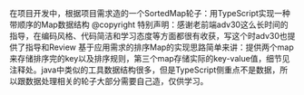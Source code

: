 在项目开发中，根据项目需求造的一个SortedMap轮子：用TypeScript实现一种带顺序的Map数据结构
@copyright 特别声明：感谢老前端adv30这么长时间的指导，在编码风格、代码简洁和学习态度等方面都很有收获，写这个时adv30也提供了指导和Review
基于应用需求的排序Map的实现思路简单来讲：提供两个map来存储排序完的key以及排序规则，第三个map存储实际的key-value值，细节见注释处。java中类似的工具数据结构很多，但是TypeScript侧重点不是数据，所以跟数据处理相关的轮子大部分需要自己造，仅供学习。
